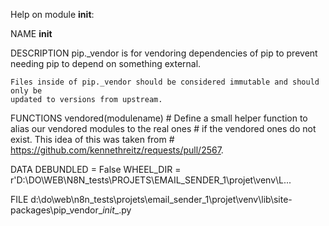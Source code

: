 Help on module __init__:

NAME
    __init__

DESCRIPTION
    pip._vendor is for vendoring dependencies of pip to prevent needing pip to
    depend on something external.

    Files inside of pip._vendor should be considered immutable and should only be
    updated to versions from upstream.

FUNCTIONS
    vendored(modulename)
        # Define a small helper function to alias our vendored modules to the real ones
        # if the vendored ones do not exist. This idea of this was taken from
        # https://github.com/kennethreitz/requests/pull/2567.

DATA
    DEBUNDLED = False
    WHEEL_DIR = r'D:\DO\WEB\N8N_tests\PROJETS\EMAIL_SENDER_1\projet\venv\L...

FILE
    d:\do\web\n8n_tests\projets\email_sender_1\projet\venv\lib\site-packages\pip\_vendor\__init__.py


